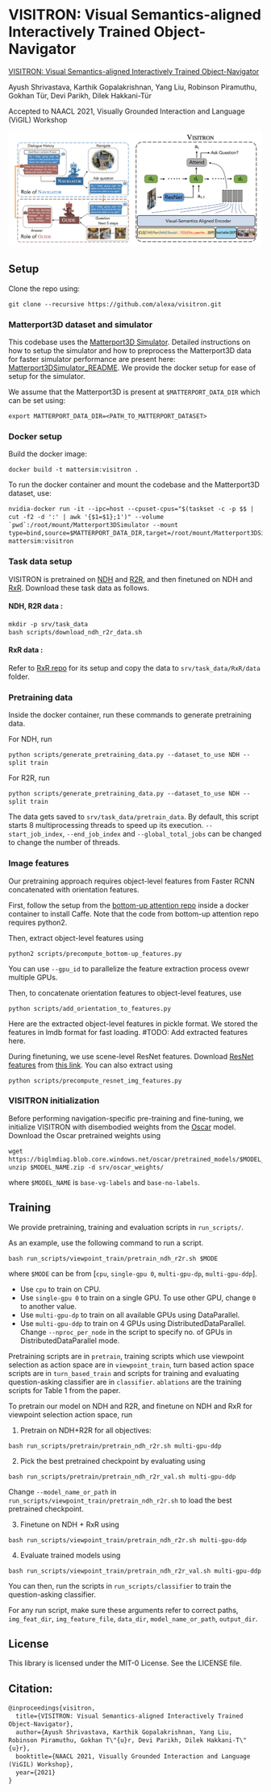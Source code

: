 # VISITRON: Visual Semantics-aligned Interactively Trained Object-Navigator

[VISITRON: Visual Semantics-aligned Interactively Trained Object-Navigator](https://arxiv.org/abs/2105.11589)

Ayush Shrivastava, Karthik Gopalakrishnan, Yang Liu, Robinson Piramuthu, Gokhan Tür, Devi Parikh, Dilek Hakkani-Tür

Accepted to NAACL 2021, Visually Grounded Interaction and Language (ViGIL) Workshop

![VISITRON](visitron.png)


## Setup
Clone the repo using:
```
git clone --recursive https://github.com/alexa/visitron.git
```

### Matterport3D dataset and simulator
This codebase uses the [Matterport3D Simulator](https://github.com/peteanderson80/Matterport3DSimulator). Detailed instructions on how to setup the simulator and how to preprocess the Matterport3D data for faster simulator performance are present here: [Matterport3DSimulator_README](https://github.com/mmurray/cvdn/blob/master/README_Matterport3DSimulator.md). We provide the docker setup for ease of setup for the simulator.

We assume that the Matterport3D is present at `$MATTERPORT_DATA_DIR` which can be set using:
```
export MATTERPORT_DATA_DIR=<PATH_TO_MATTERPORT_DATASET>
```

### Docker setup

Build the docker image:
```
docker build -t mattersim:visitron .
```

To run the docker container and mount the codebase and the Matterport3D dataset, use:
```
nvidia-docker run -it --ipc=host --cpuset-cpus="$(taskset -c -p $$ | cut -f2 -d ':' | awk '{$1=$1};1')" --volume `pwd`:/root/mount/Matterport3DSimulator --mount type=bind,source=$MATTERPORT_DATA_DIR,target=/root/mount/Matterport3DSimulator/data/v1/scans,readonly mattersim:visitron
```

### Task data setup
VISITRON is pretrained on [NDH](https://github.com/mmurray/cvdn) and [R2R](https://github.com/peteanderson80/Matterport3DSimulator/tree/master/tasks/R2R), and then finetuned on NDH and [RxR](https://github.com/google-research-datasets/RxR). Download these task data as follows.

#### NDH, R2R data :

```
mkdir -p srv/task_data
bash scripts/download_ndh_r2r_data.sh
```

#### RxR data :

Refer to [RxR repo](https://github.com/google-research-datasets/RxR#dataset-download) for its setup and copy the data to `srv/task_data/RxR/data` folder.


### Pretraining data

Inside the docker container, run these commands to generate pretraining data.

For NDH, run
```
python scripts/generate_pretraining_data.py --dataset_to_use NDH --split train
```
For R2R, run
```
python scripts/generate_pretraining_data.py --dataset_to_use NDH --split train
```
The data gets saved to `srv/task_data/pretrain_data`.
By default, this script starts 8 multiprocessing threads to speed up its execution. `--start_job_index`, `--end_job_index` and `--global_total_jobs` can be changed to change the number of threads.



### Image features

Our pretraining approach requires object-level features from Faster RCNN concatenated with orientation features.

First, follow the setup from the [bottom-up attention repo](https://github.com/peteanderson80/bottom-up-attention) inside a docker container to install Caffe. Note that the code from bottom-up attention repo requires python2.

Then, extract object-level features using
```
python2 scripts/precompute_bottom-up_features.py
```
You can use `--gpu_id` to parallelize the feature extraction process ovewr multiple GPUs.

Then, to concatenate orientation features to object-level features, use
```
python scripts/add_orientation_to_features.py
```

Here are the extracted object-level features in pickle format. We stored the features in lmdb format for fast loading.
#TODO: Add extracted features here.

During finetuning, we use scene-level ResNet features. Download [ResNet features](https://github.com/peteanderson80/Matterport3DSimulator#precomputing-resnet-image-features) from [this link](https://www.dropbox.com/s/o57kxh2mn5rkx4o/ResNet-152-imagenet.zip?dl=1). You can also extract using
```
python scripts/precompute_resnet_img_features.py
```


### VISITRON initialization
Before performing navigation-specific pre-training and fine-tuning, we initialize VISITRON with disembodied weights from the [Oscar](https://github.com/microsoft/Oscar) model. Download the Oscar pretrained weights using
```
wget https://biglmdiag.blob.core.windows.net/oscar/pretrained_models/$MODEL_NAME.zip
unzip $MODEL_NAME.zip -d srv/oscar_weights/
```
where `$MODEL_NAME` is `base-vg-labels` and `base-no-labels`.

## Training

We provide pretraining, training and evaluation scripts in `run_scripts/`.

As an example, use the following command to run a script.

```
bash run_scripts/viewpoint_train/pretrain_ndh_r2r.sh $MODE
```
where `$MODE` can be from [`cpu`, `single-gpu 0`, `multi-gpu-dp`, `multi-gpu-ddp`].
- Use `cpu` to train on CPU.
- Use `single-gpu 0` to train on a single GPU. To use other GPU, change `0` to another value.
- Use `multi-gpu-dp` to train on all available GPUs using DataParallel.
- Use `multi-gpu-ddp` to train on 4 GPUs using DistributedDataParallel. Change `--nproc_per_node` in the script to specify no. of GPUs in DistributedDataParallel mode.

Pretraining scripts are in `pretrain`, training scripts which use viewpoint selection as action space are in `viewpoint_train`, turn based action space scripts are in `turn_based_train` and scripts for training and evaluating question-asking classifier are in `classifier`. `ablations` are the training scripts for Table 1 from the paper.

To pretrain our model on NDH and R2R, and finetune on NDH and RxR for viewpoint selection action space, run

1. Pretrain on NDH+R2R for all objectives:
```
bash run_scripts/pretrain/pretrain_ndh_r2r.sh multi-gpu-ddp
```

2. Pick the best pretrained checkpoint by evaluating using
```
bash run_scripts/pretrain/pretrain_ndh_r2r_val.sh multi-gpu-ddp
```

Change `--model_name_or_path` in `run_scripts/viewpoint_train/pretrain_ndh_r2r.sh` to load the best pretrained checkpoint.

3. Finetune on NDH + RxR using
```
bash run_scripts/viewpoint_train/pretrain_ndh_r2r.sh multi-gpu-ddp
```

4. Evaluate trained models using
```
bash run_scripts/viewpoint_train/pretrain_ndh_r2r_val.sh multi-gpu-ddp
```

You can then, run the scripts in `run_scripts/classifier` to train the question-asking classifier.

For any run script, make sure these arguments refer to correct paths, `img_feat_dir`, `img_feature_file`, `data_dir`, `model_name_or_path`, `output_dir`.


## License

This library is licensed under the MIT-0 License. See the LICENSE file.

## Citation:
```
@inproceedings{visitron,
  title={VISITRON: Visual Semantics-aligned Interactively Trained Object-Navigator},
  author={Ayush Shrivastava, Karthik Gopalakrishnan, Yang Liu, Robinson Piramuthu, Gokhan T\"{u}r, Devi Parikh, Dilek Hakkani-T\"{u}r},
  booktitle={NAACL 2021, Visually Grounded Interaction and Language (ViGIL) Workshop},
  year={2021}
}
```



